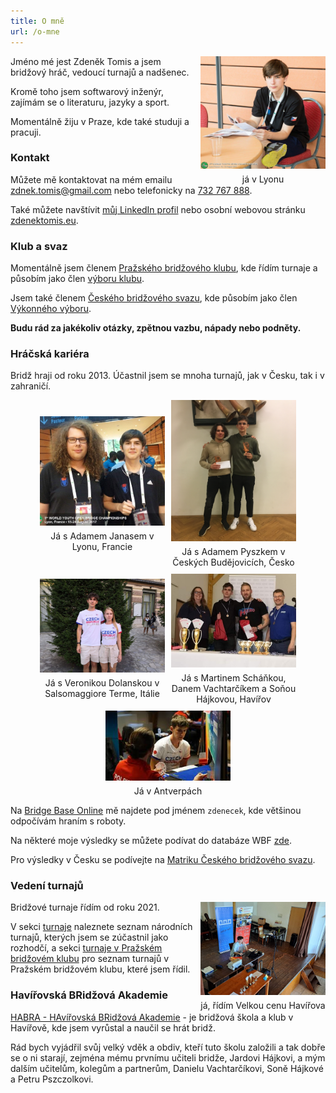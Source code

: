 ```yaml
---
title: O mně
url: /o-mne
---
```


<style>
.img-container.gallery {
    display: flex;
    flex-wrap: wrap;
    justify-content: center;
    align-items: center;
    gap: 10px;
    flex-direction: row;
}

.img-container.me {
    float: right;
    padding-left: 10px;
}

.img-container div {
 max-width: 200px;
}

.img-container span {
    margin-top: 5px;
    text-align: center;
    display: block;
}
</style>

<div class="img-container me"> <div>
<img src="me-lyon.jpg" alt="Zdeněk Tomis">
<span>já v Lyonu</span>
</div></div>  

Jméno mé jest Zdeněk Tomis a jsem bridžový hráč, vedoucí turnajů a nadšenec.

Kromě toho jsem softwarový inženýr, zajímám se o literaturu, jazyky a sport.

Momentálně žiju v Praze, kde také studuji a pracuji.

### Kontakt

Můžete mě kontaktovat na mém emailu 
[zdnek.tomis@gmail.com](mailto:zdnek.tomis@gmail.com) nebo telefonicky na 
[732 767 888](tel:732767888).

Také můžete navštívit [můj LinkedIn profil](linkedin.com/in/zdenek-tomis) nebo 
osobní webovou stránku [zdenektomis.eu](https://zdenektomis.eu).

### Klub a svaz

Momentálně jsem členem [Pražského bridžového klubu](https://bkpraha.cz), kde 
řídím turnaje a působím jako člen 
[výboru klubu](https://bkpraha.cz/klub).

Jsem také členem 
[Českého bridžového svazu](https://www.czechbridge.cz/), kde působím jako 
člen [Výkonného výboru](https://www.czechbridge.cz/union).

**Budu rád za jakékoliv otázky, zpětnou vazbu, nápady nebo podněty.**

### Hráčská kariéra

Bridž hraji od roku 2013. Účastnil jsem se mnoha turnajů, jak v Česku, tak i v zahraničí.

<div class="img-container gallery">
<div>
<img alt="Já s Adamem Janasem v Lyonu, Francie" src="me-adamj.jpg">
<span>Já s Adamem Janasem v Lyonu, Francie</span>
</div>
<div>
<img alt="Já s Adamem Pyszkem v Českých Budějovicích" src="me-adampy.jpg">
<span>Já s Adamem Pyszkem v Českých Budějovicích, Česko</span>
</div>
<div>
<img alt="Já s Veronikou Dolanskou v Salsomaggiore Terme, Itálie" src="me-verca.jpg">
<span>Já s Veronikou Dolanskou v Salsomaggiore Terme, Itálie</span>
</div>
<div>
<img alt="Já s Martinem Scháňkou" src="me-martin.jpg">
<span>Já s Martinem Scháňkou, Danem Vachtarčíkem a Soňou Hájkovou, Havířov</span>
</div>
<div>
<img alt="Já v Antverpách" src="me-antwerp.jpg">
<span>Já v Antverpách</span>
</div>
</div>

Na [Bridge Base Online](https://www.bridgebase.com) mě najdete pod jménem `zdenecek`, kde většinou odpočívám hraním s roboty.

Na některé moje výsledky se můžete podívat do databáze WBF [zde](http://db.worldbridge.org/Repository/peopleforscrappcm/person.asp).

Pro výsledky v Česku se podívejte na [Matriku Českého bridžového svazu](https://matrikacbs.cz/Detail-hrace.aspx?id=2876).

### Vedení turnajů

<div class="img-container me"> <div>
<img src="me-td.jpg" alt="Zdeněk Tomis">
<span>já, řídím Velkou cenu Havířova</span>
</div></div>  

Bridžové turnaje řídím od roku 2021.

V sekci [turnaje](/tournaments) naleznete seznam národních turnajů, kterých jsem se zúčastnil jako rozhodčí, a sekci [turnaje v Pražském bridžovém klubu](/bkp-tournaments) pro seznam turnajů v Pražském bridžovém klubu, které jsem řídil.


### Havířovská BRidžová Akademie 

[HABRA - HAvířovská BRidžová Akademie](https://bridzhavirov.cz) - je bridžová škola a klub v Havířově, kde jsem vyrůstal a naučil se hrát bridž.

Rád bych vyjádřil svůj velký vděk a obdiv, kteří tuto školu založili a tak dobře se o ni starají, zejména mému prvnímu učiteli bridže, Jardovi Hájkovi, a mým dalším učitelům, kolegům a partnerům, Danielu Vachtarčíkovi, Soně Hájkové a Petru Pszczolkovi.

